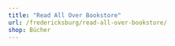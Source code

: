 ```yaml
---
title: "Read All Over Bookstore"
url: /fredericksburg/read-all-over-bookstore/
shop: Bücher
---
```

